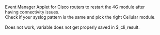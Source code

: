 Event Manager Applet for Cisco routers to restart the 4G module after having connectivity issues.<br />
Check if your syslog pattern is the same and pick the right Cellular module.<br />
<br />
Does not work, variable does not get properly saved in $_cli_result.
